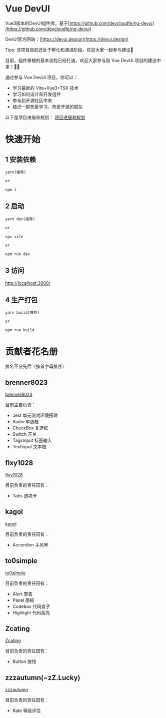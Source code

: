 # Vue DevUI

Vue3版本的DevUI组件库，基于[https://github.com/devcloudfe/ng-devui](https://github.com/devcloudfe/ng-devui)

DevUI官方网站：[https://devui.design](https://devui.design)

Tips: 该项目目前还处于孵化和演进阶段，欢迎大家一起参与建设🤝

目前，组件移植的基本流程已经打通，欢迎大家参与到 Vue DevUI 项目的建设中来！👏🎉

通过参与 Vue DevUI 项目，你可以：
- 学习最新的 Vite+Vue3+TSX 技术
- 学习如何设计和开发组件
- 参与到开源社区中来
- 结识一群热爱学习、热爱开源的朋友

以下是项目进展和规划：
[项目进展和规划](https://gitee.com/devui/vue-devui/wikis/%E9%A1%B9%E7%9B%AE%E8%BF%9B%E5%B1%95%E5%92%8C%E8%A7%84%E5%88%92)

# 快速开始

## 1 安装依赖

```
yarn(推荐)

or

npm i
```

## 2 启动

```
yarn dev(推荐)

or

npx vite

or

npm run dev
```

## 3 访问

[http://localhost:3000/](http://localhost:3000/)

## 4 生产打包

```
yarn build(推荐)

or

npm run build
```

# 贡献者花名册

排名不分先后（按首字母排序）

## brenner8023

[brenner8023](https://gitee.com/brenner8023)

目前主要负责：
- Jest 单元测试环境搭建
- Radio 单选框
- CheckBox 复选框
- Switch 开关
- TagsInput 标签输入
- TextInput 文本框

## flxy1028

[flxy1028](https://github.com/flxy1028)

目前负责的责任田有：
- Tabs 选项卡

## kagol

[kagol](https://github.com/kagol)

目前负责的责任田有：
- Accordion 手风琴

## to0simple

[to0simple](https://github.com/to0simple)

目前负责的责任田有：
- Alert 警告
- Panel 面板
- Codebox 代码盒子
- Highlight 代码高亮

## Zcating

[Zcating](https://github.com/Zcating)

目前负责的责任田有：
- Button 按钮

## zzzautumn(~zZ.Lucky)

[zzzautumn](https://gitee.com/zzzautumn)

目前负责的责任田有：
- Rate 等级评估
